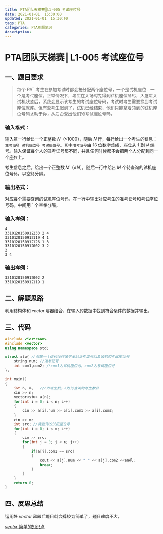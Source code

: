 ```yaml
---
title: PTA团队天梯赛║L1-005 考试座位号
date: 2021-01-01  15:30:00
updated: 2021-01-01  15:30:00
tags: PTA
categories: PTA刷题笔记
description: 
---
```


# PTA团队天梯赛║L1-005 **考试座位号**

## 一、题目要求

> 每个 PAT 考生在参加考试时都会被分配两个座位号，一个是试机座位，一个是考试座位。正常情况下，考生在入场时先得到试机座位号码，入座进入试机状态后，系统会显示该考生的考试座位号码，考试时考生需要换到考试座位就座。但有些考生迟到了，试机已经结束，他们只能拿着领到的试机座位号码求助于你，从后台查出他们的考试座位号码。

### 输入格式：

输入第一行给出一个正整数 *N*（≤1000），随后 *N* 行，每行给出一个考生的信息：`准考证号 试机座位号 考试座位号`。其中`准考证号`由 16 位数字组成，座位从 1 到 *N* 编号。输入保证每个人的准考证号都不同，并且任何时候都不会把两个人分配到同一个座位上。

考生信息之后，给出一个正整数 *M*（≤*N*），随后一行中给出 *M* 个待查询的试机座位号码，以空格分隔。

### 输出格式：

对应每个需要查询的试机座位号码，在一行中输出对应考生的准考证号和考试座位号码，中间用 1 个空格分隔。

### 输入样例：

```in
4
3310120150912233 2 4
3310120150912119 4 1
3310120150912126 1 3
3310120150912002 3 2
2
3 4
```

### 输出样例：

```out
3310120150912002 2
3310120150912119 1
```

## 二、解题思路

利用结构体和 *vector* 容器结合，在输入的数据中找到符合条件的数据并输出。

## 三、代码

```cpp
#include <iostream>
#include <vector>
using namespace std;

struct stu{ //创建一个结构体存储学生的准考证号以及试机和考试座位号
    string num; //准考证号
    int com1,com2; //com1为试机座位号，com2为考试座位号
};

int main()
{
    int n, m;   //n为考生数，m为待查询的考生数目
    cin >> n;
    vector<stu> a(n);
    for(int i = 0; i < n; i++)
    {
        cin >> a[i].num >> a[i].com1 >> a[i].com2;
    }
    cin >> m;
    int src; //待查询的试机座位号
    for(int i = 0; i < m; i++)
    {
        cin >> src;
        for(int j = 0; j < n; j++)
        {
            if(a[j].com1 == src)
            {
                cout << a[j].num << " " << a[j].com2 <<endl;
                break;
            }
        }
    }
    return 0;
}

```

## 四、反思总结

运用好 *vector* 容器后题目就变得较为简单了，题目难度不大。

[*vector* 简单的知识点](https://www.runoob.com/w3cnote/cpp-vector-container-analysis.html)